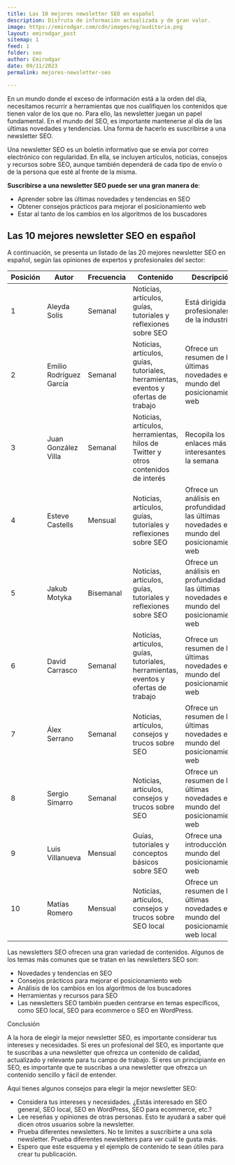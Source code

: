 ```yaml
---
title: Las 10 mejores newsletter SEO en español
description: Disfruta de información actualizada y de gran valor.
image: https://emirodgar.com/cdn/images/og/auditoria.png
layout: emirodgar_post
sitemap: 1
feed: 1
folder: seo
author: Emirodgar
date: 09/11/2023
permalink: mejores-newsletter-seo

---
```


En un mundo donde el exceso de información está a la orden del día, necesitamos recurrir a herramientas que nos cualifiquen los contenidos que tienen valor de los que no. Para ello, las newsletter juegan un papel fundamental.
En el mundo del SEO, es importante mantenerse al día de las últimas novedades y tendencias. Una forma de hacerlo es suscribirse a una newsletter SEO.

Una newsletter SEO es un boletín informativo que se envía por correo electrónico con regularidad. En ella, se incluyen artículos, noticias, consejos y recursos sobre SEO, aunque también dependerá de cada tipo de envío o de la persona que esté al frente de la misma.

**Suscribirse a una newsletter SEO puede ser una gran manera de**:

- Aprender sobre las últimas novedades y tendencias en SEO
- Obtener consejos prácticos para mejorar el posicionamiento web
- Estar al tanto de los cambios en los algoritmos de los buscadores

## Las 10 mejores newsletter SEO en español

A continuación, se presenta un listado de las 20 mejores newsletter SEO en español, según las opiniones de expertos y profesionales del sector:

| Posición | Autor | Frecuencia | Contenido | Descripción | Nombre |
|---|---|---|---|---|---|
| 1 | Aleyda Solís | Semanal | Noticias, artículos, guías, tutoriales y reflexiones sobre SEO | Está dirigida a profesionales de la industria | **SEOMOFO** |
| 2 | Emilio Rodríguez García | Semanal | Noticias, artículos, guías, tutoriales, herramientas, eventos y ofertas de trabajo | Ofrece un resumen de las últimas novedades en el mundo del posicionamiento web | **ChuletaSEO** |
| 3 | Juan González Villa | Semanal | Noticias, artículos, herramientas, hilos de Twitter y otros contenidos de interés | Recopila los 10 enlaces más interesantes de la semana | **10 Links Azules** |
| 4 | Esteve Castells | Mensual | Noticias, artículos, guías, tutoriales y reflexiones sobre SEO | Ofrece un análisis en profundidad de las últimas novedades en el mundo del posicionamiento web | **SEOpatía** |
| 5 | Jakub Motyka | Bisemanal | Noticias, artículos, guías, tutoriales y reflexiones sobre SEO | Ofrece un análisis en profundidad de las últimas novedades en el mundo del posicionamiento web | **La newsletter de Jakub Motyka** |
| 6 | David Carrasco | Semanal | Noticias, artículos, guías, tutoriales, herramientas, eventos y ofertas de trabajo | Ofrece un resumen de las últimas novedades en el mundo del posicionamiento web | **La newsletter de Unancor** |
| 7 | Álex Serrano | Semanal | Noticias, artículos, consejos y trucos sobre SEO | Ofrece un resumen de las últimas novedades en el mundo del posicionamiento web | **300Segundos** |
| 8 | Sergio Simarro | Semanal | Noticias, artículos, consejos y trucos sobre SEO | Ofrece un resumen de las últimas novedades en el mundo del posicionamiento web | **MagnifiCRO** |
| 9 | Luis Villanueva | Mensual | Guías, tutoriales y conceptos básicos sobre SEO | Ofrece una introducción al mundo del posicionamiento web | **El SEO de la A a la Z** |
| 10 | Matías Romero | Mensual | Noticias, artículos, consejos y trucos sobre SEO local | Ofrece un resumen de las últimas novedades en el mundo del posicionamiento web local | **SEO local** |


Las newsletters SEO ofrecen una gran variedad de contenidos. Algunos de los temas más comunes que se tratan en las newsletters SEO son:

- Novedades y tendencias en SEO
- Consejos prácticos para mejorar el posicionamiento web
- Análisis de los cambios en los algoritmos de los buscadores
- Herramientas y recursos para SEO
- Las newsletters SEO también pueden centrarse en temas específicos, como SEO local, SEO para ecommerce o SEO en WordPress.

Conclusión

A la hora de elegir la mejor newsletter SEO, es importante considerar tus intereses y necesidades. Si eres un profesional del SEO, es importante que te suscribas a una newsletter que ofrezca un contenido de calidad, actualizado y relevante para tu campo de trabajo. 
Si eres un principiante en SEO, es importante que te suscribas a una newsletter que ofrezca un contenido sencillo y fácil de entender.

Aquí tienes algunos consejos para elegir la mejor newsletter SEO:

- Considera tus intereses y necesidades. ¿Estás interesado en SEO general, SEO local, SEO en WordPress, SEO para ecommerce, etc.?
- Lee reseñas y opiniones de otras personas. Esto te ayudará a saber qué dicen otros usuarios sobre la newsletter.
- Prueba diferentes newsletters. No te limites a suscribirte a una sola newsletter. Prueba diferentes newsletters para ver cuál te gusta más.
- Espero que este esquema y el ejemplo de contenido te sean útiles para crear tu publicación.

